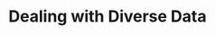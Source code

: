 ---
layout: event
title: Dealing with Diverse Data
event: London Intranet Show & Tell
eventurl: http://intrasearch.eventbrite.com/
slidesurl: http://www.slideshare.net/tylertate/dealing-with-diverse-data-by-tyler-tate
---